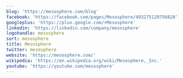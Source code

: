 ```yaml
---
blog: 'https://mesosphere.com/blog'
facebook: 'https://facebook.com/pages/Mesosphere/493275120756820'
googleplus: 'https://plus.google.com/+Mesosphere'
linkedin: 'https://linkedin.com/company/mesosphere'
logohandle: mesosphere
sort: mesosphere
title: Mesosphere
twitter: mesosphere
website: 'https://mesosphere.com/'
wikipedia: 'https://en.wikipedia.org/wiki/Mesosphere,_Inc.'
youtube: 'https://youtube.com/mesosphere'
---
```

